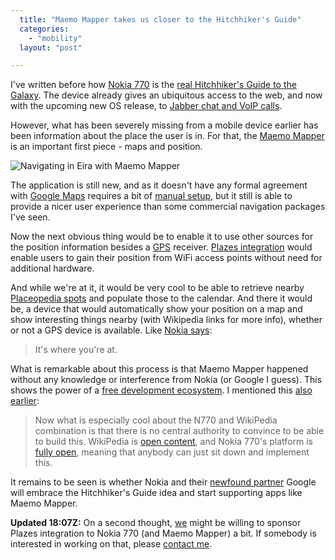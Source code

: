 ```yaml
---
  title: "Maemo Mapper takes us closer to the Hitchhiker's Guide"
  categories: 
    - "mobility"
  layout: "post"

---
```

I've written before how [Nokia 770][2] is the [real Hitchhiker's Guide to the Galaxy][1]. The device already gives an ubiquitous access to the web, and now with the upcoming new OS release, to [Jabber chat and VoIP calls][3].

However, what has been severely missing from a mobile device earlier has been information about the place the user is in. For that, the [Maemo Mapper][4] is an important first piece - maps and position.

![Navigating in Eira with Maemo Mapper](https://d2vqpl3tx84ay5.cloudfront.net/maemo-mapper.jpg)

The application is still new, and as it doesn't have any formal agreement with [Google Maps][6] requires a bit of [manual setup][5], but it still is able to provide a nicer user experience than some commercial navigation packages I've seen.

Now the next obvious thing would be to enable it to use other sources for the position information besides a [GPS][8] receiver. [Plazes integration][7] would enable users to gain their position from WiFi access points without need for additional hardware.

And while we're at it, it would be very cool to be able to retrieve nearby [Placeopedia spots][9] and populate those to the calendar. And there it would be, a device that would automatically show your position on a map and show interesting things nearby (with Wikipedia links for more info), whether or not a GPS device is available. Like [Nokia says][2]:

> It's where you're at.

What is remarkable about this process is that Maemo Mapper happened without any knowledge or interference from Nokia (or Google I guess). This shows the power of a [free development ecosystem][10]. I mentioned this [also earlier][1]:

> Now what is especially cool about the N770 and WikiPedia combination is that there is no central authority to convince to be able to build this. WikiPedia is [open content][11], and Nokia 770's platform is [fully open][12], meaning that anybody can just sit down and implement this.

It remains to be seen is whether Nokia and their [newfound partner][13] Google will embrace the Hitchhiker's Guide idea and start supporting apps like Maemo Mapper.

__Updated 18:07Z:__ On a second thought, [we][14] might be willing to sponsor Plazes integration to Nokia 770 (and Maemo Mapper) a bit. If somebody is interested in working on that, please [contact me][15].

[1]: http://bergie.iki.fi/blog/the-real-hitchhiker-s-guide-to-the-galaxy/
[2]: http://www.nokia.com/770
[3]: http://press.nokia.com/PR/200605/1051308_5.html
[4]: http://gnuite.com:8080/nokia770/maemo-mapper/
[5]: http://www.internettablettalk.com/forums/showthread.php?t=1947&page=1&pp=10
[6]: http://maps.google.com/
[7]: http://beta.plazes.com/api/plazes/
[8]: http://en.wikipedia.org/wiki/GPS
[9]: http://www.placeopedia.com/data/
[10]: http://bergie.iki.fi/blog/maemo-and-free-software-innovation/
[11]: http://en.wikipedia.org/wiki/Wikipedia:Copyrights
[12]: http://www.maemo.org/
[13]: http://www.internettablettalk.com/content/view/175/2
[14]: http://www.nemein.com/en/
[15]: http://bergie.iki.fi/about/contact/
